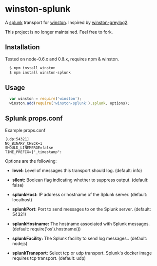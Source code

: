 # winston-splunk 

A [splunk][2] transport for [winston][0]. Inspired by [winston-greylog2][1].

This project is no longer maintained. Feel free to fork.

## Installation
Tested on node-0.6.x and 0.8.x, requires npm & winston.

``` sh
  $ npm install winston
  $ npm install winston-splunk
```

## Usage
``` js
  var winston = require('winston');
  winston.add(require('winston-splunk').splunk, options);

```
## Splunk props.conf
Example props.conf
```
[udp:54321]
NO_BINARY_CHECK=1
SHOULD_LINEMERGE=false
TIME_PREFIX={"_timestamp":
```

Options are the following:

* __level:__ Level of messages this transport should log. (default: info)
* __silent:__ Boolean flag indicating whether to suppress output. (default: false)

* __splunkHost:__ IP address or hostname of the Splunk server. (default: localhost)
* __splunkPort:__ Port to send messages to on the Splunk server. (default: 54321)
* __splunkHostname:__ The hostname associated with Splunk messages. (default: require('os').hostname())
* __splunkFacility:__ The Splunk facility to send log messages.. (default: nodejs)
* __splunkTransport:__ Select tcp or udp transport. Splunk's docker image requires tcp transport. (default: udp)

[0]: https://github.com/flatiron/winston
[1]: https://github.com/flite/winston-graylog2 
[2]: http://www.splunk.org
